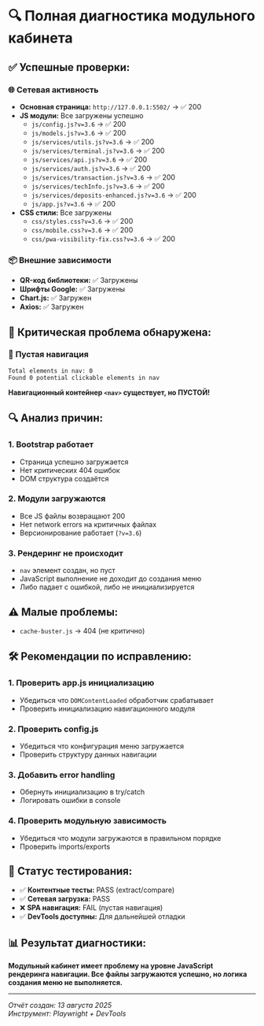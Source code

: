 # 🔍 Полная диагностика модульного кабинета

## ✅ **Успешные проверки:**

### 🌐 **Сетевая активность**
- **Основная страница:** `http://127.0.0.1:5502/` → ✅ 200 
- **JS модули:** Все загружены успешно
  - `js/config.js?v=3.6` → ✅ 200
  - `js/models.js?v=3.6` → ✅ 200  
  - `js/services/utils.js?v=3.6` → ✅ 200
  - `js/services/terminal.js?v=3.6` → ✅ 200
  - `js/services/api.js?v=3.6` → ✅ 200
  - `js/services/auth.js?v=3.6` → ✅ 200
  - `js/services/transaction.js?v=3.6` → ✅ 200
  - `js/services/techInfo.js?v=3.6` → ✅ 200
  - `js/services/deposits-enhanced.js?v=3.6` → ✅ 200
  - `js/app.js?v=3.6` → ✅ 200
- **CSS стили:** Все загружены
  - `css/styles.css?v=3.6` → ✅ 200
  - `css/mobile.css?v=3.6` → ✅ 200
  - `css/pwa-visibility-fix.css?v=3.6` → ✅ 200

### 📦 **Внешние зависимости**
- **QR-код библиотеки:** ✅ Загружены
- **Шрифты Google:** ✅ Загружены  
- **Chart.js:** ✅ Загружен
- **Axios:** ✅ Загружен

## 🚨 **Критическая проблема обнаружена:**

### 📍 **Пустая навигация**
```
Total elements in nav: 0
Found 0 potential clickable elements in nav
```

**Навигационный контейнер `<nav>` существует, но ПУСТОЙ!**

## 🔍 **Анализ причин:**

### 1. **Bootstrap работает**
- Страница успешно загружается
- Нет критических 404 ошибок  
- DOM структура создаётся

### 2. **Модули загружаются** 
- Все JS файлы возвращают 200
- Нет network errors на критичных файлах
- Версионирование работает (`?v=3.6`)

### 3. **Рендеринг не происходит**
- `nav` элемент создан, но пуст
- JavaScript выполнение не доходит до создания меню
- Либо падает с ошибкой, либо не инициализируется

## ⚠️ **Малые проблемы:**
- `cache-buster.js` → 404 (не критично)

## 🛠️ **Рекомендации по исправлению:**

### 1. **Проверить app.js инициализацию**
- Убедиться что `DOMContentLoaded` обработчик срабатывает
- Проверить инициализацию навигационного модуля

### 2. **Проверить config.js**
- Убедиться что конфигурация меню загружается  
- Проверить структуру данных навигации

### 3. **Добавить error handling**
- Обернуть инициализацию в try/catch
- Логировать ошибки в console

### 4. **Проверить модульную зависимость**
- Убедиться что модули загружаются в правильном порядке
- Проверить imports/exports

## 🎯 **Статус тестирования:**

- ✅ **Контентные тесты:** PASS (extract/compare)
- ✅ **Сетевая загрузка:** PASS  
- ❌ **SPA навигация:** FAIL (пустая навигация)
- ✅ **DevTools доступны:** Для дальнейшей отладки

## 📊 **Результат диагностики:**

**Модульный кабинет имеет проблему на уровне JavaScript рендеринга навигации. Все файлы загружаются успешно, но логика создания меню не выполняется.**

---
*Отчёт создан: 13 августа 2025*  
*Инструмент: Playwright + DevTools*
